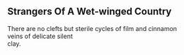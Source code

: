 Strangers Of A Wet-winged Country
---------------------------------
There are no clefts but sterile cycles of film and cinnamon  
veins of delicate silent  
clay.  
